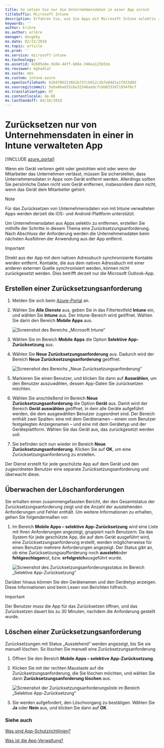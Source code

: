 ```yaml
---
title: So setzen Sie nur die Unternehmensdaten in einer App zurück
titleSuffix: Microsoft Intune
description: Erfahren Sie, wie Sie Apps mit Microsoft Intune selektiv zurücksetzen.
keywords: ''
author: Erikre
ms.author: erikre
manager: dougeby
ms.date: 02/22/2018
ms.topic: article
ms.prod: ''
ms.service: microsoft-intune
ms.technology: ''
ms.assetid: 42605e6e-5b84-44ff-b86e-346ea123b53e
ms.reviewer: mghadial
ms.suite: ems
ms.custom: intune-azure
ms.openlocfilehash: 6284786213661b737cb912c2b7e0dd1a1f433d8d
ms.sourcegitcommit: 5eba4bad151be32346aedc7cbb0333d71934f8cf
ms.translationtype: HT
ms.contentlocale: de-DE
ms.lasthandoff: 04/16/2018
---
```

# <a name="how-to-wipe-only-corporate-data-from-intune-managed-apps"></a>Zurücksetzen nur von Unternehmensdaten in einer in Intune verwalteten App

[!INCLUDE [azure_portal](./includes/azure_portal.md)]

Wenn ein Gerät verloren geht oder gestohlen wird oder wenn der Mitarbeiter das Unternehmen verlässt, müssen Sie sicherstellen, dass Unternehmensdaten in Apps vom Gerät entfernt werden. Allerdings sollten Sie persönliche Daten nicht vom Gerät entfernen, insbesondere dann nicht, wenn das Gerät dem Mitarbeiter gehört.

>[!NOTE]
> Für das Zurücksetzen von Unternehmensdaten von mit Intune verwalteten Apps werden derzeit die iOS- und Android-Plattform unterstützt.

Um Unternehmensdaten aus Apps selektiv zu entfernen, erstellen Sie mithilfe der Schritte in diesem Thema eine Zurücksetzungsanforderung. Nach Abschluss der Anforderung werden die Unternehmensdaten beim nächsten Ausführen der Anwendung aus der App entfernt.

>[!IMPORTANT]
> Direkt aus der App mit dem nativen Adressbuch synchronisierte Kontakte werden entfernt. Kontakte, die aus dem nativen Adressbuch mit einer anderen externen Quelle synchronisiert werden, können nicht zurückgesetzt werden. Dies betrifft derzeit nur die Microsoft Outlook-App.

## <a name="create-a-wipe-request"></a>Erstellen einer Zurücksetzungsanforderung

1.  Melden Sie sich beim [Azure-Portal](https://portal.azure.com) an.

2.  Wählen Sie **Alle Dienste** aus, geben Sie in das Filtertextfeld **Intune** ein, und wählen Sie **Intune** aus. Der Intune-Bereich wird geöffnet. Wählen Sie darin den Bereich **Mobile Apps** aus.

    ![Screenshot des Bereichs „Microsoft Intune“](./media/apps-selective-wipe01.png)

3.  Wählen Sie im Bereich **Mobile Apps** die Option **Selektive App-Zurücksetzung** aus.

4.  Wählen Sie **Neue Zurücksetzungsanforderung** aus. Dadurch wird der Bereich **Neue Zurücksetzungsanforderung** geöffnet.

    ![Screenshot des Bereichs „Neue Zurücksetzungsanforderung“](./media/AzurePortal_MAM_NewWipeRequest.png)

5.  Markieren Sie einen Benutzer, und klicken Sie dann auf **Auswählen**, um den Benutzer auszuwählen, dessen App-Daten Sie zurücksetzen möchten.

6.  Wählen Sie anschließend im Bereich **Neue Zurücksetzungsanforderung** die Option **Gerät** aus. Damit wird der Bereich **Gerät auswählen** geöffnet, in dem alle Geräte aufgeführt werden, die dem ausgewählten Benutzer zugeordnet sind. Der Bereich enthält zwei Spalten: eine mit dem Gerätenamen – einem vom Benutzer festgelegten Anzeigenamen – und eine mit dem Gerätetyp und der Geräteplattform. Wählen Sie das Gerät aus, das zurückgesetzt werden soll.

7.  Sie befinden sich nun wieder im Bereich **Neue Zurücksetzungsanforderung**. Klicken Sie auf **OK**, um eine Zurücksetzungsanforderung zu erstellen.

Der Dienst erstellt für jede geschützte App auf dem Gerät und den zugeordneten Benutzer eine separate Zurücksetzungsanforderung und überwacht diese.

## <a name="monitor-your-wipe-requests"></a>Überwachen der Löschanforderungen

Sie erhalten einen zusammengefassten Bericht, der den Gesamtstatus der Zurücksetzungsanforderung zeigt und die Anzahl der ausstehenden Anforderungen und Fehler enthält. Um weitere Informationen zu erhalten, gehen Sie folgendermaßen vor:

1.  Im Bereich **Mobile Apps – selektive App-Zurücksetzung** wird eine Liste mit Ihren Anforderungen angezeigt, gruppiert nach Benutzern. Da das System für jede geschützte App, die auf dem Gerät ausgeführt wird, eine Zurücksetzungsanforderung erstellt, werden möglicherweise für einen Benutzer mehrere Anforderungen angezeigt. Der Status gibt an, ob eine Zurücksetzungsaufforderung noch **aussteht**oder **fehlgeschlagen**ist, bzw. **erfolgreich**ausgeführt wurde.

    ![Screenshot des Zurücksetzungsanforderungsstatus im Bereich „Selektive App-Zurücksetzung“](./media/wipe-request-status-1.png)

Darüber hinaus können Sie den Gerätenamen und den Gerätetyp anzeigen. Diese Informationen sind beim Lesen von Berichten hilfreich.

>[!IMPORTANT]
> Der Benutzer muss die App für das Zurücksetzen öffnen, und das Zurücksetzen dauert bis zu 30 Minuten, nachdem die Anforderung gestellt wurde.

## <a name="delete-a-wipe-request"></a>Löschen einer Zurücksetzungsanforderung

Zurücksetzungen mit Status „Ausstehend“ werden angezeigt, bis Sie sie manuell löschen. So löschen Sie manuell eine Zurücksetzungsanforderung

1.  Öffnen Sie den Bereich **Mobile Apps – selektive App-Zurücksetzung**.

2.  Klicken Sie mit der rechten Maustaste auf die Zurücksetzungsanforderung, die Sie löschen möchten, und wählen Sie dann **Zurücksetzungsanforderung löschen** aus.

    ![Screenshot der Zurücksetzungsanforderungsliste im Bereich „Selektive App-Zurücksetzung“](./media/delete-wipe-request.png)

3.  Sie werden aufgefordert, den Löschvorgang zu bestätigen. Wählen Sie **Ja** oder **Nein** aus, und klicken Sie dann auf **OK**.

### <a name="see-also"></a>Siehe auch
[Was sind App-Schutzrichtlinien?](app-protection-policy.md)

[Was ist die App-Verwaltung?](app-management.md)
